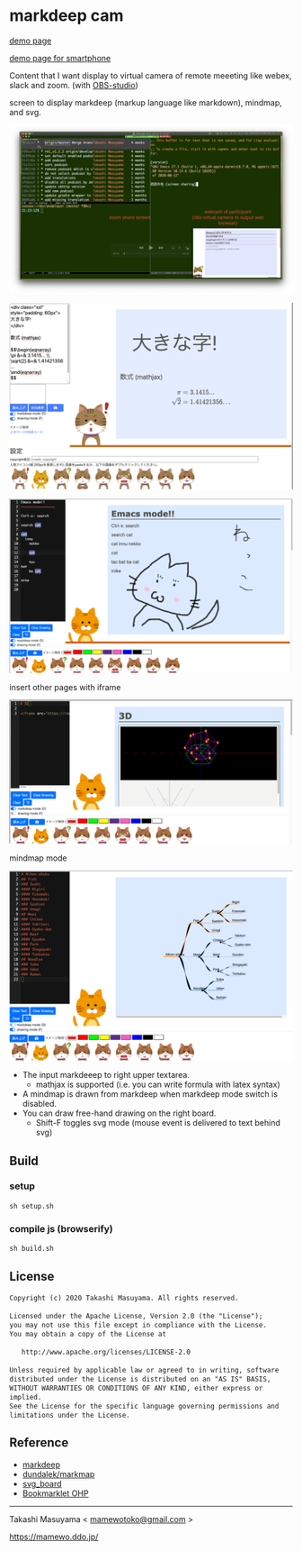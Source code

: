 markdeep cam
==============

[demo page](https://mamewotoko.github.io/markdeep_cam/)

[demo page for smartphone](https://mamewotoko.github.io/markdeep_cam/index2.html)


Content that I want display to virtual camera of remote meeeting like webex, slack and zoom. (with [OBS-studio](https://obsproject.com/ja))

screen to display markdeep (markup language like markdown), mindmap, and svg.

![zoom demo image](image/emacs_markdeep_cam.png)

![demo image with formula](image/markdeep_cam_demo.png)

![demo image with drawing](image/drawing.png)

insert other pages with iframe

![demo image with iframe](examples/3d.png)

mindmap mode

![demo image with mindmap](examples/mindmap.png)


* The input markdeeep to right upper textarea.
    * mathjax is supported (i.e. you can write formula with latex syntax)
* A mindmap is drawn from markdeep when markdeep mode switch is disabled.
* You can draw free-hand drawing on the right board.
    * Shift-F toggles svg mode (mouse event is delivered to text behind svg)

Build
-----

### setup

```
sh setup.sh
```

### compile js (browserify)

```
sh build.sh
```

License
-------

    Copyright (c) 2020 Takashi Masuyama. All rights reserved.

    Licensed under the Apache License, Version 2.0 (the "License");
    you may not use this file except in compliance with the License.
    You may obtain a copy of the License at

       http://www.apache.org/licenses/LICENSE-2.0

    Unless required by applicable law or agreed to in writing, software
    distributed under the License is distributed on an "AS IS" BASIS,
    WITHOUT WARRANTIES OR CONDITIONS OF ANY KIND, either express or implied.
    See the License for the specific language governing permissions and
    limitations under the License.


Reference
----------

* [markdeep](https://casual-effects.com/markdeep/)
* [dundalek/markmap](https://github.com/dundalek/markmap)
* [svg_board](https://mamewo.ddo.jp/svg_b/note.html)
* [Bookmarklet OHP](https://mamewo.ddo.jp/bookmarklet_ohp.html)

----
Takashi Masuyama < mamewotoko@gmail.com >

https://mamewo.ddo.jp/
